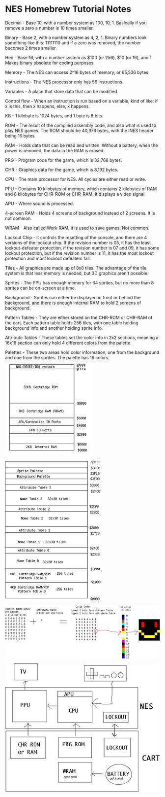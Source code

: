 # NES Homebrew Tutorial Notes

Decimal - Base 10, with a number system as 100, 10, 1. Basically if you remove a zero a number is 10 times smaller.

Binary - Base 2, with a number system as 4, 2, 1. Binary numbers look something like this: 11111110 and if a zero was removed, the number becomes 2 times smaller.

Hex - Base 16, with a number system as $100 (or 256), $10 (or 16), and 1. Makes binary obsolete for coding purposes.



Memory - The NES can access 2^16 bytes of memory, or 65,536 bytes.

Instructions - The NES processor only has 56 instructions.

Variables - A place that store data that can be modified.

Control flow - When an instruction is run based on a variable, kind of like: if x is this, then x happens, else, x happens. 



KB - 1 kilobyte is 1024 bytes, and 1 byte is 8 bits. 

ROM - The result of the compiled assembly code, and also what is used to play NES games. The ROM should be 40,976 bytes, with the INES header being 16 bytes. 

RAM - Holds data that can be read and written. Without a battery, when the power is removed, the data in the RAM is erased.

PRG - Program code for the game, which is 32,768 bytes.

CHR - Graphics data for the game, which is 8,192 bytes.

CPU - The main processor for NES. All cycles are either read or write. 

PPU - Contains 10 kilobytes of memory, which contains 2 kilobytes of RAM and 8 kilobytes for CHR-ROM or CHR-RAM. It displays a video signal.

APU - Where sound is processed.



4-screen RAM - Holds 4 screens of background instead of 2 screens. It is not common.

WRAM - Also called Work RAM, it is used to save games. Not common.

Lockout Chip - It controls the resetting of the console, and there are 4 versions of the lockout chip. If the revision number is 05, it has the least lockout-defeater protection, if the revision number is 07 and 09, it has some lockout protection, but if the revision number is 11, it has the most lockout protection and most lockout defeaters fail.



Tiles - All graphics are made up of 8x8 tiles. The advantage of the tile system is that less memory is needed, but 3D graphics aren't possible.

Sprites - The PPU has enough memory for 64 sprites, but no more than 8 sprites can be on-screen at a time.

Background - Sprites can either be displayed in front or behind the background, and there is enough internal RAM to hold 2 screens of background. 

Pattern Tables - They are either stored on the CHR-ROM or CHR-RAM of the cart. Each pattern table holds 256 tiles, with one table holding background info and another holding sprite info.

Attribute Tables - These tables set the color info in 2x2 sections, meaning a 16x16 section can only hold 4 different colors from the palette.

Palettes - These two areas hold color information, one from the background and one from the sprites. The palette has 16 colors.



![image](cpumemmap.png)

![image](ppumemmap.png)

![image](pputile.png)

![image](nesarchitecture.png)
